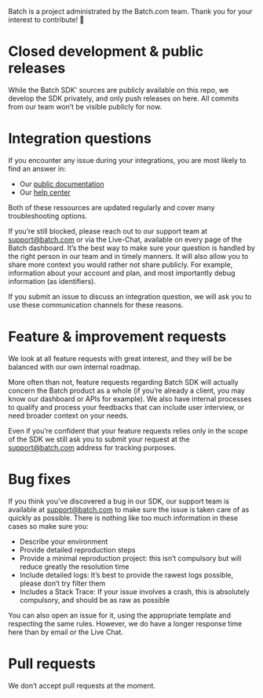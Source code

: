 Batch is a project administrated by the Batch.com team. Thank you for your interest to contribute! 🙏

# Closed development & public releases
While the Batch SDK' sources are publicly available on this repo, we develop the SDK privately, and only push releases on here. All commits from our team won’t be visible publicly for now.
# Integration questions
If you encounter any issue during your integrations, you are most likely to find an answer in:
- Our [public documentation](https://doc.batch.com/)
- Our [help center](https://help.batch.com/en/)

Both of these ressources are updated regularly and cover many troubleshooting options. 

If you’re still blocked, please reach out to our support team at support@batch.com or via the Live-Chat, available on every page of the Batch dashboard. It’s the best way to make sure your question is handled by the right person in our team and in timely manners. It will also allow you to share more context you would rather not share publicly. For example, information about your account and plan, and most importantly debug information (as identifiers).

If you submit an issue to discuss an integration question, we will ask you to use these communication channels for these reasons.

# Feature & improvement requests 
We look at all feature requests with great interest, and they will be be balanced with our own internal roadmap. 

More often than not, feature requests regarding Batch SDK will actually concern the Batch product as a whole (if you’re already a client, you may know our dashboard or APIs for example). We also have internal processes to qualify and process your feedbacks that can include user interview, or need broader context on your needs. 

Even if you’re confident that your feature requests relies only in the scope of the SDK we still ask you to submit your request at the support@batch.com address for tracking purposes.

# Bug fixes
If you think you've discovered a bug in our SDK, our support team is available at support@batch.com to make sure the issue is taken care of as quickly as possible. There is nothing like too much information in these cases so make sure you:
- Describe your environment 
- Provide detailed reproduction steps
- Provide a minimal reproduction project: this isn’t compulsory but will reduce greatly the resolution time 
- Include detailed logs: It’s best to provide the rawest logs possible, please don’t try filter them
- Includes a Stack Trace: If your issue involves a crash, this is absolutely compulsory, and should be as raw as possible
 
You can also open an issue for it, using the appropriate template and respecting the same rules. However, we do have a longer response time here than by email or the Live Chat. 

# Pull requests
We don’t accept pull requests at the moment. 